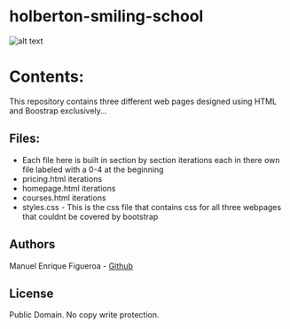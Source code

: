 # holberton-smiling-school
![alt text](https://external-content.duckduckgo.com/iu/?u=https%3A%2F%2Fwww.holbertonschool.com%2Fholberton-logo-simple.png&f=1&nofb=1)

# Contents:
This repository contains three different web pages designed using HTML and Boostrap exclusively...

## Files:
* Each file here is built in section by section iterations each in there own file labeled with a 0-4 at the beginning
* pricing.html iterations
* homepage.html iterations
* courses.html iterations  
* styles.css - This is the css file that contains css for all three webpages that couldnt be covered by bootstrap

## Authors
Manuel Enrique Figueroa - [Github](https://github.com/FicusCarica308)

## License
Public Domain. No copy write protection.
